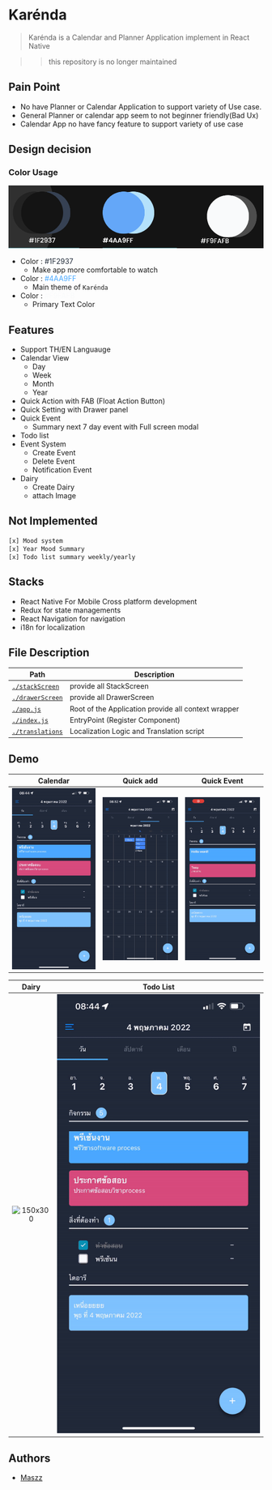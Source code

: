 # Karénda

> Karénda is a Calendar and Planner Application implement in React Native

>> this repository is no longer maintained 


## Pain Point
- No have Planner or Calendar Application to support variety of Use case.
- General Planner or calendar app seem to not beginner friendly(Bad Ux)
- Calendar App no have fancy feature to support variety of use case

## Design decision

### Color Usage

![Color](images/color.png)
-  Color : <span style="color:#1F2937;background-color:white"> #1F2937 </span> 
	- Make app more comfortable to watch 
- Color :  <span style="color:#4AA9FF;background-color:white"> #4AA9FF </span>
	-  Main theme of `Karénda` 
- Color : <span style="color:#F9FAFB;background-color:1F2937"> #F9FAFB </span>
	- Primary Text Color

## Features

- Support TH/EN Languauge
- Calendar View
	- Day
	- Week
	- Month
	- Year
- Quick Action with FAB (Float Action Button)
- Quick Setting with Drawer panel
- Quick Event
	- Summary next 7 day event with Full screen modal
- Todo list 
- Event System
	- Create Event
	- Delete Event 
	- Notification Event
- Dairy
	-  Create Dairy
	- attach Image

## Not Implemented
	[x] Mood system
	[x] Year Mood Summary
	[x] Todo list summary weekly/yearly

## Stacks

- React Native For Mobile Cross platform development
- Redux for state managements
- React Navigation for navigation
- i18n for localization

## File Description

| Path | Description |  
| ----------- | ----------- |  
| [`./stackScreen`](./stackScreen) | provide all StackScreen |  
| [`./drawerScreen`](./drawerScreen) | provide all DrawerScreen |
| [`./app.js`](./app.js) | Root of the Application provide all context wrapper|
| [`./index.js`](./index.js) | EntryPoint (Register Component)|
| [`./translations`](/translations) | Localization Logic and Translation script|


## Demo


Calendar             |  Quick add | Quick Event
:-------------------------:|:-------------------------:|:-------------------------:
![150x300](images/gif1.gif)  |  ![150x300](images/gif2.gif) | ![150x300](images/gif3.gif)


Dairy            | Todo List
:-------------------------:|:-------------------------:
![150x300](images/gif4.gif) | ![150x300](images/gif1.gif)


## Authors

- [Maszz](https://github.com/Maszz)
